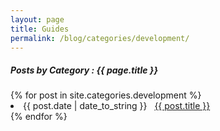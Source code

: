 ```yaml
---
layout: page
title: Guides
permalink: /blog/categories/development/
---
```


<h5> Posts by Category : {{ page.title }} </h5>

<div class="card">
{% for post in site.categories.development %}
 <li class="category-posts"><span>{{ post.date | date_to_string }}</span> &nbsp; <a href="{{ post.url }}">{{ post.title }}</a></li>
{% endfor %}
</div>